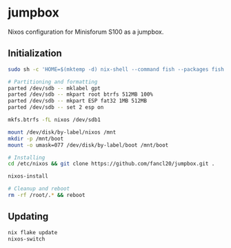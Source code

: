 # jumpbox
Nixos configuration for Minisforum S100 as a jumpbox.

## Initialization
```bash
sudo sh -c 'HOME=$(mktemp -d) nix-shell --command fish --packages fish git vim'

# Partitioning and formatting
parted /dev/sdb -- mklabel gpt
parted /dev/sdb -- mkpart root btrfs 512MB 100%
parted /dev/sdb -- mkpart ESP fat32 1MB 512MB
parted /dev/sdb -- set 2 esp on

mkfs.btrfs -fL nixos /dev/sdb1

mount /dev/disk/by-label/nixos /mnt
mkdir -p /mnt/boot
mount -o umask=077 /dev/disk/by-label/boot /mnt/boot

# Installing
cd /etc/nixos && git clone https://github.com/fancl20/jumpbox.git .

nixos-install

# Cleanup and reboot
rm -rf /root/.* && reboot
```

## Updating
```bash
nix flake update
nixos-switch
```
